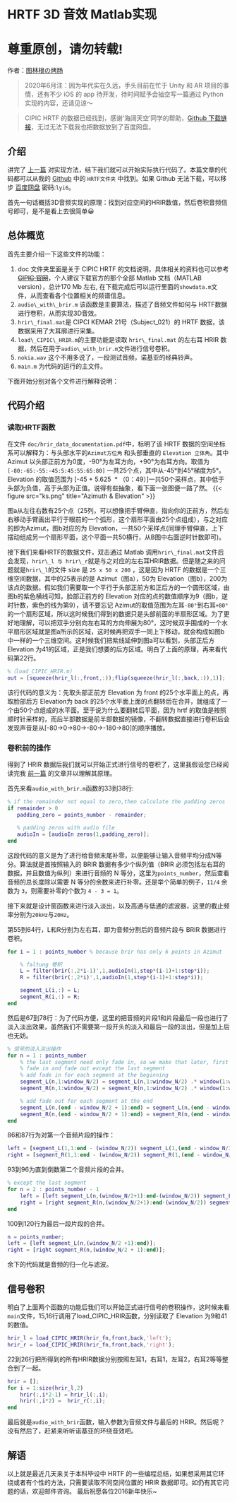 # HRTF 3D 音效 Matlab实现

# 尊重原创，请勿转载! 
作者：[图林根の烤肠](https://mahong.me)

>2020年6月注：因为年代实在久远，手头目前在忙于 Unity 和 AR 项目的事情，还有不少 iOS 的 app 待开发，待时间赋予会抽空写一篇通过 Python 实现的内容，还请见谅～

>CIPIC HRTF 的数据已经找到，感谢‘海阔天空’同学的帮助，[Github 下载链接](https://github.com/amini-allight/cipic-hrtf-database)，无过无法下载我也把数据放到了百度网盘。

## 介绍
讲完了 [上一篇](../hrtf/) 对实现方法，结下我们就可以开始实际执行代码了。本篇文章的代码都可以从我的 [Github](https://github.com/Asues/Matlab/tree/master/HRTF) 中的 `HRTF文件夹` 中找到。如果 Github 无法下载，可以移步 [百度网盘](https://pan.baidu.com/s/1dslhSYPa3bqSkioPjJtwpw) 密码:`lyi6`。

首先一句话概括3D音频实现的原理：找到对应空间的HRIR数值，然后卷积音频信号即可，是不是看上去很简单😀

## 总体概览
首先主要介绍一下这些文件的功能：
  1. doc 文件夹里面是关于 CIPIC HRTF 的文档说明，具体相关的资料也可以参考 ~~[CIPIC 官网](http://interface.cipic.ucdavis.edu/sound/hrtf.html)~~，个人建议下载官方的那个全部 Matlab 文档（MATLAB version），总计170 Mb 左右, 在下载完成后可以运行里面的`showdata.m`文件，从而查看各个位置相关的频谱信息。
  2. `audio\_with\_brir.m` 该函数是主要算法，描述了音频文件如何与 HRTF数据进行卷积，从而实现3D音效。
  3. `hrir\_final.mat`是 CIPCI KEMAR 21号（Subject\_021）的 HRTF 数据，该数据采用了大耳廓进行采集。
  4. `load\_CIPIC\_HRIR.m`的主要功能是读取 `hrir\_final.mat` 的左右耳 HRIR 数据，然后在用于`audio\_with_brir.m`文件进行信号卷积。
  5. `nokia.wav` 这个不用多说了，一段测试音频，诺基亚的经典铃声。
  6. `main.m` 为代码的运行的主文件。

下面开始分别对各个文件进行解释说明：

## 代码介绍
### 读取HRTF函数

在文件 `doc/hrir_data_documentation.pdf`中，标明了该 HRTF 数据的空间坐标系可以解释为：与头部水平的`Azimut方位角` 和头部垂直的 `Elevation 立体角`。其中 Azimut 以头部正前方为0度，-90°为左耳方向，+90°为右耳方向。取值为 `[-80:-65:-55:-45:5:45:55:65:80]` 一共25个点，其中从-45°到45°梯度为5°。Elevation 的取值范围为 [-45 + 5.625  * （0：49）]一共50个采样点，其中低于头部为负值，高于头部为正值。说得有些抽象，看下面一张图便一路了然。
{{< figure src="ks.png" title="Azimuth & Elevation" >}}

图a从左往右数有25个点（25列，可以想像把手臂伸直，指向你的正前方，然后左右移动手臂画出平行于眼前的一个弧形，这个扇形平面由25个点组成），与之对应的即为Azimut，图b对应的为 Elevation，一共50个采样点(同理手臂伸直，上下摆动组成另一个扇形平面，这个平面一共50横行，从B图中右面逆时针数即可)。

接下我们来看HRTF的数据文件，双击通过 Matlab 调用`hrir\_final.mat`文件后会发现，`hrir\_l 与 hrir\_r`就是与之对应的左右耳HRIR数据。但是随之来的问题就是`hrir\_l`的文件 size 是 `25 x 50 x 200` ，这是因为 HRTF 的数据是一个三维空间数据，其中的25表示的是 Azimut（图a），50为 Elevation（图b），200为该点的数据。假如我们需要取一个平行于头部正前方和正后方的一个圆形区域，由图b的紫色横线可知，脸部正前方的 Elevation 对应的点的数值顺序为9（图b，逆时针数，紫色的线为第9），请不要忘记 Azimut的取值范围为左耳`-80°`到右耳`+80°`的一个扇形区域，所以这时候我们得到的数据只是头部前面的半扇形区域。为了更好地理解，可以把双手分别向左右耳的方向伸展为80°，这时候双手围成的一个水平扇形区域就是图a所示的区域，这时候再把双手一同上下移动，就会构成如图b中一样的一个三维空间。这时候我们把紫线延伸到图a可以看到，头部正后方 Elevation 为41的区域，正是我们想要的后方区域。明白了上面的原理，再来看代码第22行。

```matlab
%（load_CIPIC_HRIR.m）
out = [squeeze(hrir_l(:,front,:));flip(squeeze(hrir_l(:,back,:)),1)];      
```
该行代码的意义为：先取头部正前方 Elevation 为 front 的25个水平面上的点，再取脸部后方 Elevation为 back 的25个水平面上面的点翻转后在合并，就组成了一个由50个点组成的水平面。至于说为什么要翻转后平面，因为 hrtf 的取值是按照顺时针采样的，而后半部数据是前半部数据的镜像，不翻转数据直接进行卷积后会发现声音是从[-80->0->80->-80->-180->80]的顺序播放。

### 卷积前的操作

得到了 HRIR 数据后我们就可以开始正式进行信号的卷积了，这里我假设您已经阅读完我 [前一篇](../hrtf/) 的文章并以理解其原理。

首先来看`audio_with_brir.m`函数的33到38行:
```matlab
% if the remainder not equal to zero,then calculate the padding zeros
if remainder > 0 
   padding_zero = points_number - remainder;

   % padding zeros with audio file
   audioIn = [audioIn zeros(1,padding_zero)];
end
```
这段代码的意义是为了进行给音频末尾补零，以便能够让输入音频平均分成N等分。算法就是首按照输入的 BRIR 数据有多少个纵列值（BRIR 必须包括左右耳的数据，并且数值为纵列）来进行音频的 N 等分，这里为`points_number`，然后查看音频的总长度除以需要 N 等分的余数来进行补零。还是举个简单的例子，`11/4` 余数为 `3`，则需要补零的个数为 `4 - 3 = 1`。

接下来就是设计窗函数来进行淡入淡出，以及高通与低通的滤波器，这里的截止频率分别为`20kHz`与`20Hz`。

第55到64行，L和R分别为左右耳，即为音频分割后的音频片段与 BRIR 数据进行卷积。
```matlab
for i = 1 : points_number % because brir has only 6 points in Azimut   {300, 330, 0, 60, 120, 180}

    % faltung 卷积 
    L = filter(brir(:,2*i-1)',1,audioIn(1,step*(i-1)+1:step*i));
    R = filter(brir(:,2*i)',1,audioIn(1,step*(i-1)+1:step*i));

    segment_L(i,:) = L;
    segment_R(i,:) = R;
end
```
然后是67到78行：为了代码方便，这里的把音频的片段1和片段最后一段也进行了淡入淡出效果，虽然我们不需要第一段开头的淡入和最后一段的淡出，但是加上后也无妨。
```matlab
% 信号的淡入淡出操作
for n = 1 : points_number
    % the last segment need only fade in, so we make that later, first make
    % fade in and fade out except the last segment
    % add fade in for each segment at the beginning
    segment_L(n,1:window_N/2) = segment_L(n,1:window_N/2) .* window(1:window_N/2);  
    segment_R(n,1:window_N/2) = segment_R(n,1:window_N/2) .* window(1:window_N/2); 

    % add fade out for each segment at the end
    segment_L(n,(end - window_N/2 + 1):end) = segment_L(n,(end - window_N/2 + 1):end) .* window((window_N/2+1):end); 
    segment_R(n,(end - window_N/2 + 1):end) = segment_R(n,(end - window_N/2 + 1):end) .* window((window_N/2+1):end);    
end
```

86和87行为对第一个音频片段的操作：
```matlab
left = [segment_L(1,1:end - (window_N/2)) segment_L(1,(end - window_N/2 +1):end) + segment_L(2,1:(window_N/2))];  
right = [segment_R(1,1:end - (window_N/2)) segment_R(1,(end - window_N/2 + 1):end) + segment_R(2,1:(window_N/2))];
```

93到96为直到倒数第二个音频片段的合并。
```matlab
% except the last segment
for n = 2 : points_number - 1 
    left = [left segment_L(n,(window_N/2+1):end-(window_N/2)) segment_L(n,(end - window_N/2 + 1):end) + segment_L(n+1,1:(window_N/2))];
    right = [right segment_R(n,(window_N/2+1):end-(window_N/2)) segment_R(n,(end - window_N/2 + 1):end) + segment_R(n+1,1:(window_N/2))];
end
```

100到120行为最后一段片段的合并。
```matlab
n = points_number;
left = [left segment_L(n,(window_N/2 +1):end)];
right = [right segment_R(n,(window_N/2 + 1):end)];
```
余下的代码就是音频的归一化与滤波。

## 信号卷积

明白了上面两个函数的功能后我们可以开始正式进行信号的卷积操作，这时候来看`main`文件，15,16行调用了load_CIPIC_HRIR函数，分别读取了 Elevation 为9和41的数值。
```matlab
hrir_l = load_CIPIC_HRIR(hrir_fn,front,back,'left');
hrir_r = load_CIPIC_HRIR(hrir_fn,front,back,'right');
```

22到26行把所得到的所有HRIR数据分别按照左耳1，右耳1，左耳2，右耳2等等整合到了一起。
```matlab
hrir = [];
for i = 1:size(hrir_l,2)
    hrir(:,i*2-1) = hrir_l(:,i);
    hrir(:,i*2) =  hrir_r(:,i);
end
```
最后就是`audio_with_brir`函数，输入参数为音频文件与最后的 HRIR。然后呢？没有然后了，赶紧来听听诺基亚的环绕音效吧。

## 解语
以上就是最近几天来关于本科毕设中 HRTF 的一些编程总结，如果想采用其它环绕或者有个性的方法，只需要读取不同空间位置的 HRIR 数据即可。如仍有其它问题的话，欢迎邮件咨询。
最后祝愿各位2016新年快乐~
